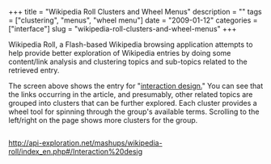 +++
title = "Wikipedia Roll Clusters and Wheel Menus"
description = ""
tags = ["clustering", "menus", "wheel menu"]
date = "2009-01-12"
categories = ["interface"]
slug = "wikipedia-roll-clusters-and-wheel-menus"
+++


<p>Wikipedia Roll, a Flash-based Wikipedia browsing application attempts to help provide better exploration of Wikipedia entries by doing some content/link analysis and clustering topics and sub-topics related to the retrieved entry. </p>
<p>The screen above shows the entry for "<a href="http://api-exploration.net/mashups/wikipedia-roll/index_en.php#/Interaction%20design">interaction design.</a>" You can see that the links occurring in the article, and presumably, other related topics are grouped into clusters that can be further explored. Each cluster provides a wheel tool for spinning through the group's available terms. Scrolling to the left/right on the page shows more clusters for the group.</p>
<div id="screens-full" class="clear"><div class="fullimg clear"><a href="//konigi.com/media/interface/wikipedia-roll-1.png" class="group" rel="group" title="1. "><img src="//konigi.com/media/interface/wikipedia-roll-1.png" alt="" class="img-responsive"></a></div></div>        
<p><a href="http://api-exploration.net/mashups/wikipedia-roll/index_en.php#/Interaction%20desig">http://api-exploration.net/mashups/wikipedia-roll/index_en.php#/Interaction%20desig</a></p>

